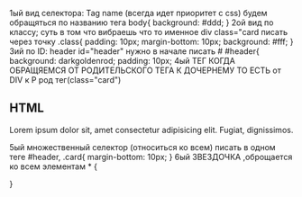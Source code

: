 1ый вид селектора: Tag name   (всегда идет приоритет с css)
будем обращяться по названию тега 
body{ 
     background: #ddd;
    }
2ой вид по классу; суть в том что вибраешь что то именное   div class="card  писать через точку
.class{
    padding: 10px;
    margin-bottom: 10px;
    background: #fff;
}
3ий по ID: header id="header" нужно в начале писать #
#header{
    background: darkgoldenrod;
    padding: 10px;
4ый ТЕГ КОГДА ОБРАЩЯЕМСЯ ОТ РОДИТЕЛЬСКОГО ТЕГА К ДОЧЕРНЕМУ ТО ЕСТЬ от DIV к P род тег(class="card") 
<div class="card html">
        <h2>HTML</h2>
        <p>Lorem ipsum dolor sit, amet consectetur adipisicing elit. Fugiat, dignissimos.</p>
5ый множественный селектор (относиться ко всем) писать в одном теге
#header, .card{
    margin-bottom: 10px;
}
6ый ЗВЕЗДОЧКА ,оброщается ко всем элементам 
* {
    
}